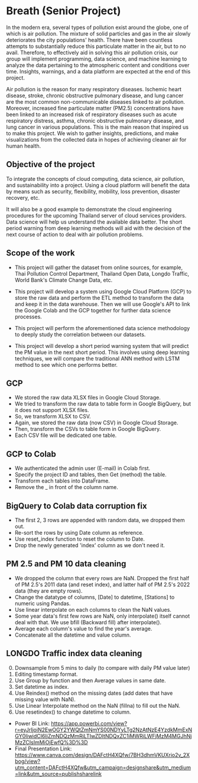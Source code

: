 # Breath (Senior Project)

  In the modern era, several types of pollution exist around the globe, one of which is air pollution. The mixture of solid particles and gas in the air slowly deteriorates the city populations' health. There have been countless attempts to substantially reduce this particulate matter in the air, but to no avail. Therefore, to effectively aid in solving this air pollution crisis, our group will implement programming, data science, and machine learning to analyze the data pertaining to the atmospheric content and conditions over time. Insights, warnings, and a data platform are expected at the end of this project.

  Air pollution is the reason for many respiratory diseases. Ischemic heart disease, stroke, chronic obstructive pulmonary disease, and lung cancer are the most common non-communicable diseases linked to air pollution. Moreover, increased fine particulate matter (PM2.5) concentrations have been linked to an increased risk of respiratory diseases such as acute respiratory distress, asthma, chronic obstructive pulmonary disease, and lung cancer in various populations. This is the main reason that inspired us to make this project. We wish to gather insights, predictions, and make visualizations from the collected data in hopes of achieving cleaner air for human health.

## Objective of the project

  To integrate the concepts of cloud computing, data science, air pollution, and sustainability into a project. Using a cloud platform will benefit the data by means such as security, flexibility, mobility, loss prevention, disaster recovery, etc. 

  It will also be a good example to demonstrate the cloud engineering procedures for the upcoming Thailand server of cloud services providers. Data science will help us understand the available data better. 
The short period warning from deep learning methods will aid with the decision of the next course of action to deal with air pollution problems.

## Scope of the work

- This project will gather the dataset from online sources, for example, Thai Pollution Control Department, Thailand Open Data, Longdo Traffic, World Bank's Climate Change Data, etc.

- This project will develop a system using Google Cloud Platform (GCP) to store the raw data and perform the ETL method to transform the data and keep it in the data warehouse. Then we will use Google's API to link the Google Colab and the GCP together for further data science processes.

- This project will perform the aforementioned data science methodology to deeply study the correlation between our datasets.

- This project will develop a short period warning system that will predict the PM value in the next short period. This involves using deep learning techniques, we will compare the traditional ANN method with LSTM method to see which one performs better.

## GCP

- We stored the raw data XLSX files in Google Cloud Storage.
- We tried to transform the raw data to table form in Google BigQuery, but it does not support XLSX files.
- So, we transform XLSX to CSV.
- Again, we stored the raw data (now CSV) in Google Cloud Storage.
- Then, transform the CSVs to table form in Google BigQuery.
- Each CSV file will be dedicated one table.

## GCP to Colab

- We authenticated the admin user (E-mail) in Colab first.
- Specify the project ID and tables, then Get (method) the table.
- Transform each tables into DataFrame.
- Remove the _ in front of the column name.

## BigQuery to Colab data corruption fix

- The first 2, 3 rows are appended with random data, we dropped them out.
- Re-sort the rows by using Date column as reference.
- Use reset_index function to reset the column to Date.
- Drop the newly generated 'index' column as we don't need it.

## PM 2.5 and PM 10 data cleaning

- We dropped the column that every rows are NaN. Dropped the first half of PM 2.5's 2011 data (and reset index), and latter half of PM 2.5's 2022 data (they are empty rows). 
- Change the datatype of columns, [Date] to datetime, [Stations] to numeric using Pandas.
- Use linear interpolate on each columns to clean the NaN values.
- Some year data's first few rows are NaN, only interpolate() itself cannot deal with that. We use bfill (Backward fill) after interpolate().
- Average each column's value to find the year's average.
- Concatenate all the datetime and value column.

## LONGDO Traffic index data cleaning
0. Downsample from 5 mins to daily (to compare with daily PM value later)
1. Editing timestamp format.
2. Use Group by function and then Average values in same date.
3. Set datetime as index.
4. Use Reindex() method on the missing dates (add dates that have missing value with NaN).
5. Use Linear Interpolate method on the NaN (fillna) to fill out the NaN.
6. Use resetindex() to change datetime to column.

- Power BI Link: https://app.powerbi.com/view?r=eyJrIjoiN2EwOGY2YWQtZmNmYS00NDYyLTg2NzAtNzE4YzdkMmExNGY0IiwidCI6IjZmNDQzMmRjLTIwZDItNDQxZC1iMWRiLWFjMzM4MGJhNjMzZCIsImMiOjEwfQ%3D%3D
- Final Presentation Link: https://www.canva.com/design/DAFctH4XQfw/7BH3dhmVKUXrio2v_2Xbog/view?utm_content=DAFctH4XQfw&utm_campaign=designshare&utm_medium=link&utm_source=publishsharelink
